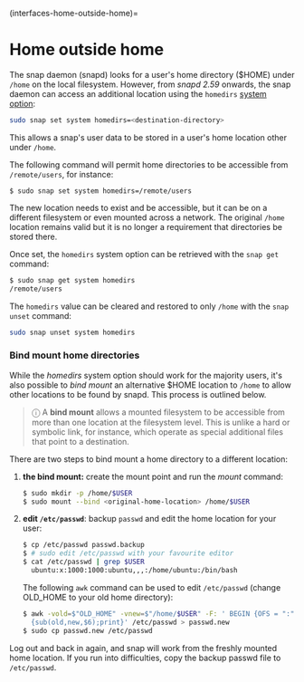 (interfaces-home-outside-home)=
# Home outside home

The snap daemon (snapd) looks for a user's home directory ($HOME) under `/home` on the local filesystem. However, from _snapd 2.59_ onwards, the snap daemon can access an additional location using the `homedirs` [system option](/t/system-options/29860#heading--home-dirs):

```bash
sudo snap set system homedirs=<destination-directory>
```
This allows a snap's user data to be stored in a user's home location other under `/home`.

The following command will permit home directories to be accessible from `/remote/users`, for instance:

```
$ sudo snap set system homedirs=/remote/users
```
The new location needs to exist and be accessible, but it can be on a different filesystem or even mounted across a network. The original `/home` location remains valid but it is no longer a requirement that directories be stored there.

Once set, the `homedirs` system option can be retrieved with the `snap get` command:

```bash
$ sudo snap get system homedirs
/remote/users
```

The `homedirs` value can be cleared and restored to only `/home` with the `snap unset` command:

```bash
sudo snap unset system homedirs
```

### Bind mount home directories

While the _homedirs_ system option should work for the majority users, it's also possible to _bind mount_ an alternative $HOME location to `/home` to allow other locations to be found by snapd. This process is outlined below.

> ⓘ  A **bind mount** allows a mounted filesystem to be accessible from more than one location at the filesystem level. This is unlike a hard or symbolic link, for instance, which operate as special additional files that point to a destination. 

There are two steps to bind mount a home directory to a different location:
1. **the bind mount:** create the mount point and run the _mount_ command: 
    ```bash
    $ sudo mkdir -p /home/$USER
    $ sudo mount --bind <original-home-location> /home/$USER
    ```
1. **edit `/etc/passwd`**: backup `passwd` and edit the home location for your user:
    ````bash
   $ cp /etc/passwd passwd.backup
   $ # sudo edit /etc/passwd with your favourite editor
   $ cat /etc/passwd | grep $USER
      ubuntu:x:1000:1000:ubuntu,,,:/home/ubuntu:/bin/bash
    ````
    The following `awk` command can be used to edit `/etc/passwd` (change OLD_HOME to your old home directory):
    ```bash
    $ awk -vold=$"OLD_HOME" -vnew=$"/home/$USER" -F: ' BEGIN {OFS = ":"} \
      {sub(old,new,$6);print}' /etc/passwd > passwd.new
    $ sudo cp passwd.new /etc/passwd
    ```


Log out and back in again, and snap will work from the freshly mounted home location. If you run into difficulties, copy the backup passwd file to `/etc/passwd`.

